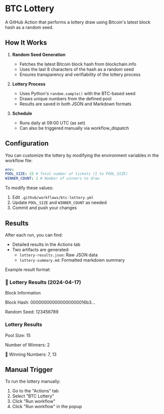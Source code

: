# BTC Lottery

A GitHub Action that performs a lottery draw using Bitcoin's latest block hash as a random seed.

## How It Works

1. **Random Seed Generation**
   - Fetches the latest Bitcoin block hash from blockchain.info
   - Uses the last 8 characters of the hash as a random seed
   - Ensures transparency and verifiability of the lottery process

2. **Lottery Process**
   - Uses Python's `random.sample()` with the BTC-based seed
   - Draws unique numbers from the defined pool
   - Results are saved in both JSON and Markdown formats

3. **Schedule**
   - Runs daily at 09:00 UTC (as set)
   - Can also be triggered manually via workflow_dispatch

## Configuration

You can customize the lottery by modifying the environment variables in the workflow file:
```yaml
env:
POOL_SIZE: 15 # Total number of tickets (1 to POOL_SIZE)
WINNER_COUNT: 2 # Number of winners to draw
```

To modify these values:
1. Edit `.github/workflows/btc-lottery.yml`
2. Update `POOL_SIZE` and `WINNER_COUNT` as needed
3. Commit and push your changes

## Results

After each run, you can find:
- Detailed results in the Actions tab
- Two artifacts are generated:
  - `lottery-results.json`: Raw JSON data
  - `lottery-summary.md`: Formatted markdown summary

Example result format:

### 🎲 Lottery Results (2024-04-17)
Block Information

Block Hash: 000000000000000000016b3...

Random Seed: 123456789

### Lottery Results
Pool Size: 15

Number of Winners: 2

🎉 Winning Numbers: 7, 13


## Manual Trigger

To run the lottery manually:
1. Go to the "Actions" tab
2. Select "BTC Lottery"
3. Click "Run workflow"
4. Click "Run workflow" in the popup



